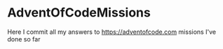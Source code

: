 # AdventOfCodeMissions
Here I commit all my answers to  https://adventofcode.com missions I've done so far
